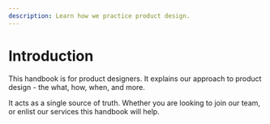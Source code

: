 ```yaml
---
description: Learn how we practice product design.
---
```


# Introduction

This handbook is for product designers. It explains our approach to product design - the what, how, when, and more.

It acts as a single source of truth. Whether you are looking to join our team, or enlist our services this handbook will help.
